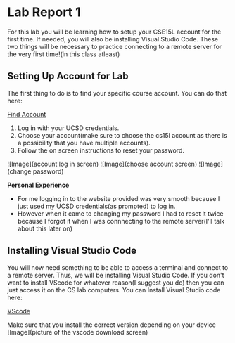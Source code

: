 # Lab Report 1
For this lab you will be learning how to setup your CSE15L account for the first time. If needed, you will also be installing Visual Studio Code. These two things will be necessary to practice connecting to a remote server for the very first time!(in this class atleast)



## Setting Up Account for Lab
The first thing to do is to find your specific course account. You can do that here:

[Find Account](https://sdacs.ucsd.edu/~icc/index.php)

1. Log in with your UCSD credentials.
2. Choose your account(make sure to choose the cs15l account as there is a possibility that you have multiple accounts).
3. Follow the on screen instructions to reset your password.

![Image](account log in screen)
![Image](choose account screen)
![Image](change password)

**Personal Experience**
* For me logging in to the website provided was very smooth because I just used my UCSD credentials(as prompted) to log in.
* However when it came to changing my password I had to reset it twice because I forgot it when I was connnecting to the remote server(I'll talk about this later on)

## Installing Visual Studio Code
You will now need something to be able to access a terminal and connect to a remote server. Thus, we will be installing Visual Studio Code. If you don't want to install VScode for whatever reason(I suggest you do) then you can just access it on the CS lab computers.
You can Install Visual Studio code here:

[VScode](https://code.visualstudio.com/download)

Make sure that you install the correct version depending on your device
[Image](picture of the vscode download screen)









  

